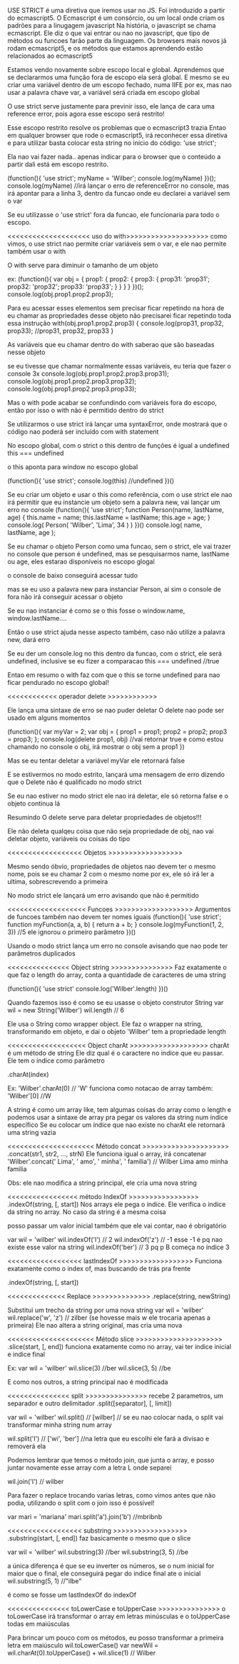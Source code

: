 USE STRICT
é uma diretiva que iremos usar no JS. Foi introduzido a partir do ecmascript5.
O Ecmascript é um consórcio, ou um local onde criam os padrões para a linugagem javascript
Na história, o javascript se chama ecmascript. Ele diz o que vai entrar ou nao no javascript, que tipo de métodos ou funcoes farão parte da linguagem.
Os browsers mais novos já rodam ecmascript5, e os métodos que estamos aprendendo estão relacionados ao ecmascript5

Estamos vendo novamente sobre escopo local e global. Aprendemos que se declararmos uma função fora de escopo ela será global. E mesmo se eu criar uma variável dentro de um escopo fechado, numa IIFE por ex, mas nao usar a palavra chave var, a variável será criada em escopo global

O use strict serve justamente para previnir isso, ele lança de cara uma reference error, pois agora esse escopo será restrito!

Esse escopo restrito resolve os problemas que o ecmascript3 trazia
Entao em qualquer browser que rode o ecmascript5, irá reconhecer essa diretiva
e para utilizar basta colocar esta string no início do código: 'use strict';

Ela nao vai fazer nada.. apenas indicar para o browser que o conteúdo a partir dali está em escopo restrito.

(function(){
  'use strict';
  myName = 'Wilber';
  console.log(myName)
})();
console.log(myName) //irá lançar o erro de referenceError no console, mas irá apontar para a linha 3, dentro da funcao onde eu declarei a variável sem o var

Se eu utilizasse o 'use strict' fora da funcao, ele funcionaria para todo o escopo.

<<<<<<<<<<<<<<<<<<<< uso do with>>>>>>>>>>>>>>>>>>>>
como vimos, o use strict nao permite criar variáveis sem o var, e ele nao permite também usar o with

O with serve para diminuir o tamanho de um objeto

ex:
(function(){
  var obj = {
    prop1: {
      prop2: {
        prop3: {
          prop31: 'prop31';
          prop32: 'prop32';
          prop33: 'prop33';
        }
      }
    }
  }
})();
console.log(obj.prop1.prop2.prop3);

Para eu acessar esses elementos sem precisar ficar repetindo
na hora de eu chamar as propriedades desse objeto não precisarei ficar repetindo toda essa instrução
with(obj.prop1.prop2.prop3) {
  console.log(prop31, prop32, prop33); //prop31, prop32, prop33
}

As variáveis que eu chamar dentro do with saberao que são baseadas nesse objeto

se eu tivesse que chamar normalmente essas variáveis, eu teria que fazer o console 3x
console.log(obj.prop1.prop2.prop3.prop31);
console.log(obj.prop1.prop2.prop3.prop32);
console.log(obj.prop1.prop2.prop3.prop33);

Mas o with pode acabar se confundindo com variáveis fora do escopo, então por isso o with não é permitido dentro do strict

Se utilizarmos o use strict irá lançar uma syntaxError, onde mostrará que o código nao poderá ser incluído com with statement


No escopo global, com o strict o this dentro de funções é igual a undefined
this === undefined

o this aponta para window no escopo global

(function(){
    'use strict';
    console.log(this) //undefined
})()

Se eu criar um objeto e usar o this como referência, com o use strict ele nao irá permitir que eu instancie um objeto sem a palavra new, vai lançar um erro no console
(function(){
    'use strict';
    function Person(name, lastName, age) {
      this.name = name;
      this.lastName = lastName;
      this.age = age;
    }
    console.log( Person( 'Wilber', 'Lima', 34 ) )
})()
console.log( name, lastName, age );

Se eu chamar o objeto Person como uma funcao, sem o strict, ele vai trazer no console que person é undefined, mas se pesquisarmos name, lastName ou age, eles estarao disponíveis no escopo glogal

o console de baixo conseguirá acessar tudo

mas se eu uso a palavra new para instanciar Person, ai sim o console de fora não irá conseguir acessar o objeto

Se eu nao instanciar é como se o this fosse o window.name, window.lastName....

Então o use strict ajuda nesse aspecto também, caso não utilize a palavra new, dará erro

Se eu der um console.log no this dentro da funcao, com o strict, ele será undefined, inclusive se eu fizer a comparacao this === undefined //true

Entao em resumo o with faz com que o this se torne undefined para nao ficar pendurado no escopo global!

<<<<<<<<<<<< operador delete >>>>>>>>>>>>

Ele lança uma sintaxe de erro se nao puder deletar
O delete nao pode ser usado em alguns momentos

(function(){
  var myVar = 2;
  var obj = {
    prop1 = prop1;
    prop2 = prop2;
    prop3 = prop3;
  };
  console.log(delete prop1, obj) //vai retornar true e como estou chamando no console o obj, irá mostrar o obj sem a prop1
})

Mas se eu tentar deletar a variável myVar ele retornará false

E se estivermos no modo estrito, lançará uma mensagem de erro dizendo que o Delete não é qualificado no modo strict

Se eu nao estiver no modo strict ele nao irá deletar, ele só retorna false e o objeto continua lá

Resumindo O delete serve para deletar propriedades de objetos!!!

Ele não deleta qualqeu coisa que não seja propriedade de obj, nao vai deletar objeto, variáveis ou coisas do tipo

<<<<<<<<<<<<<<<<<< Objetos >>>>>>>>>>>>>>>>>>

Mesmo sendo óbvio, propriedades de objetos nao devem ter o mesmo nome, pois se eu chamar 2 com o mesmo nome por ex, ele só irá ler a ultima, sobrescrevendo a primeira

No modo strict ele lançará um erro avisando que não é permitido

<<<<<<<<<<<<<<<<<<< Funcoes >>>>>>>>>>>>>>>>>>>
Argumentos de funcoes também nao devem ter nomes iguais
(function(){
  'use strict';
  function myFunction(a, a, b) {
    return a + b;
  }
  console.log(myFunction(1, 2, 3)) //5 ele ignorou o primeiro parâmetro
})()

Usando o modo strict lança um erro no console avisando que nao pode ter parâmetros duplicados

<<<<<<<<<<<<<<< Object string >>>>>>>>>>>>>>>
Faz exatamente o que faz o length do array, conta a quantidade de caracteres de uma string

(function(){
   'use strict'
   console.log('Wilber'.length)
})()

Quando fazemos isso é como se eu usasse o objeto construtor String
var wil = new String('Wilber')
wil.length // 6 

Ele usa o String como wrapper object. Ele faz o wrapper na string, transformando em objeto, e daí o objeto 'Wilber' tem a propriedade length

<<<<<<<<<<<<<<<<<<< Object charAt >>>>>>>>>>>>>>>>>>>
charAt é um método de string
Ele diz qual é o caractere no indice que eu passar. Ele tem o índice como parâmetro

.charAt(index)

Ex:
'Wilber'.charAt(0) // 'W'
funciona como notacao de array também: 'Wilber'[0] //W

A string é como um array like, tem algumas coisas do array como o length e podemos usar a sintaxe de array pra pegar os valores da string num índice específico
Se eu colocar um índice que nao existe no charAt ele retornará uma string vazia

<<<<<<<<<<<<<<<<<<<<< Método concat >>>>>>>>>>>>>>>>>>>>>
.concat(str1, str2, ..., strN)
Ele funciona igual o array, irá concatenar
'Wilber'.concat(' Lima', ' amo', ' minha', ' familia') // Wilber Lima amo minha familia

Obs: ele nao modifica a string principal, ele cria uma nova string

<<<<<<<<<<<<<<<<< método IndexOf >>>>>>>>>>>>>>>>>
.indexOf(string, [, start])
Nos arrays ele pega o índice. Ele verifica o indice da string no array. No caso da string é a mesma coisa

posso passar um valor inicial também que ele vai contar, nao é obrigatório

var wil = 'wilber'
wil.indexOf('l') // 2
wil.indexOf('z') // -1
esse -1 é pq nao existe esse valor na string
wil.indexOf('ber') // 3 pq p B começa no índice 3

<<<<<<<<<<<<<<<<<< lastIndexOf >>>>>>>>>>>>>>>>>>
Funciona exatamente como o index of, mas buscando de trás pra frente

.indexOf(string, [, start])

<<<<<<<<<<<<<< Replace >>>>>>>>>>>>>>
.replace(string, newString)

Substitui um trecho da string por uma nova string
var wil = 'wilber'
wil.replace('w', 'z') // zilber (se hovesse mais w ele trocaria apenas a primeira)
Ele nao altera a string original, mas cria uma nova

<<<<<<<<<<<<<<<<<<<<< Método slice >>>>>>>>>>>>>>>>>>>>>
.slice(start, [, end])
funciona exatamente como no array, vai ter indice inicial e indice final

Ex:
var wil = 'wilber'
wil.slice(3) //ber
wil.slice(3, 5) //be

E como nos outros, a string principal nao é modificada

<<<<<<<<<<<<<<< split >>>>>>>>>>>>>>>
recebe 2 parametros, um separador e outro delimitador
.split([separator], [, limit])

var wil = 'wilber'
wil.split() // [wilber] // se eu nao colocar nada, o split vai transformar minha string num array

wil.split('l') // ['wi', 'ber'] //na letra que eu escolhi ele fará a divisao e removerá ela

Podemos lembrar que temos o método join, que junta o array, e posso juntar novamente esse array com a letra L onde separei

wil.join('l') // wilber

Para fazer o replace trocando varias letras, como vimos antes que não podia, utilizando o split com o join isso é possível!

var mari = 'mariana'
mari.split('a').join('b') //mbribnb

<<<<<<<<<<<<<<<<<< substring >>>>>>>>>>>>>>>>>>
.substring(start, [, end])
faz basicamente o mesmo que o slice

var wil = 'wilber'
wil.substring(3) //ber
wil.substring(3, 5) //be

a única diferença é que se eu inverter os números, se o num inicial for maior que o final, ele conseguirá
pegar do indice final ate o inicial
 wil.substring(5, 1) //"ilbe"

 é como se fosse um lastIndexOf do indexOf

 <<<<<<<<<<<<<<< toLowerCase e toUpperCase >>>>>>>>>>>>>>>
o toLowerCase irá transformar o array em letras minúsculas e o toUpperCase todas em maiúsculas

Para brincar um pouco com os métodos, eu posso transformar a primeira letra em maiúsculo
wil.toLowerCase()
var newWil = wil.charAt(0).toUpperCase() + wil.slice(1) // Wilber
